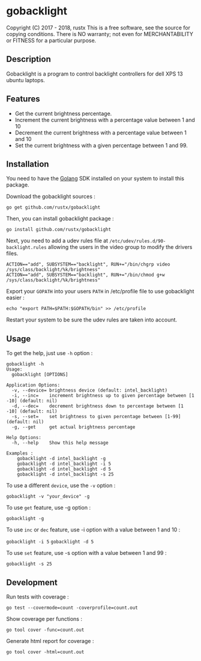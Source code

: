 # gobacklight

Copyright (C) 2017 - 2018, rustx
This is a free software, see the source for copying conditions. There is NO warranty; not even 
for MERCHANTABILITY or FITNESS for a particular purpose.

## Description

Gobacklight is a program to control backlight controllers for dell XPS 13 ubuntu laptops.

## Features

* Get the current brightness percentage.
* Increment the current brightness with a percentage value between 1 and 10
* Decrement the current brightness with a percentage value between 1 and 10 
* Set the current brightness with a given percentage between 1 and 99.

## Installation

You need to have the [Golang](https://golang.org/doc/install) SDK installed on your system to install this package.

Download the gobacklight sources :

```go get github.com/rustx/gobacklight```

Then, you can install gobacklight package :

```go install github.com/rustx/gobacklight```

Next, you need to add a udev rules file at `/etc/udev/rules.d/90-backlight.rules` allowing the users in the video group to modify the drivers files.

```
ACTION=="add", SUBSYSTEM=="backlight", RUN+="/bin/chgrp video /sys/class/backlight/%k/brightness"
ACTION=="add", SUBSYSTEM=="backlight", RUN+="/bin/chmod g+w /sys/class/backlight/%k/brightness"
```

Export your `GOPATH` into your users `PATH` in /etc/profile file to use gobacklight easier :

`echo "export PATH=$PATH:$GOPATH/bin" >> /etc/profile`

Restart your system to be sure the udev rules are taken into account.

## Usage

To get the help, just use `-h` option :

```
gobacklight -h
Usage:
  gobacklight [OPTIONS]

Application Options:
  -v, --device= brightness device (default: intel_backlight)
  -i, --inc=    increment brightness up to given percentage between [1 -10] (default: nil)
  -d, --dec=    decrement brightness down to percentage between [1 -10] (default: nil)
  -s, --set=    set brightness to given percentage between [1-99] (default: nil)
  -g, --get     get actual brightness percentage

Help Options:
  -h, --help    Show this help message

Examples :
	gobacklight -d intel_backlight -g
	gobacklight -d intel_backlight -i 5
	gobacklight -d intel_backlight -d 5
	gobacklight -d intel_backlight -s 25
```

To use a different `device`, use the `-v` option :

```gobacklight -v "your_device" -g```

To use `get` feature, use -g option :

```gobacklight -g```

To use `inc` or `dec` feature, use -i option with a value between 1 and 10 :

```gobacklight -i 5```
```gobacklight -d 5```

To use `set` feature, use -s option with a value between 1 and 99 :

```gobacklight -s 25```

## Development 

Run tests with coverage :

```
go test --covermode=count -coverprofile=count.out
```

Show coverage per functions :

```
go tool cover -func=count.out
```

Generate html report for coverage :

```
go tool cover -html=count.out
```

